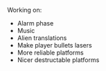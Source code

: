 Working on:
- Alarm phase
- Music
- Alien translations
- Make player bullets lasers
- More reliable platforms
- Nicer destructable platforms